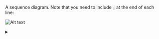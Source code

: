 A sequence diagram. Note that you need to include `;` at the end of each line:

![Alt text](https://g.gravizo.com/source/custom_mark13?https://raw.githubusercontent.com/olivakar/azure-iot-sdk-python-preview/ok-release/azure-iot-hub-devicesdk/doc/samplegravizo.md?1)
<details> 
<summary></summary>
custom_mark13
@startuml;
actor User;
participant "First Class" as A;
participant "Second Class" as B;
participant "Last Class" as C;
User -> A: DoWork;
activate A;
A -> B: Create Request;
activate B;
B -> C: DoWork;
activate C;
C -> B: WorkDone;
destroy C;
B -> A: Request Created;
deactivate B;
A -> User: Done;
deactivate A;
@enduml
custom_mark13
</details>
